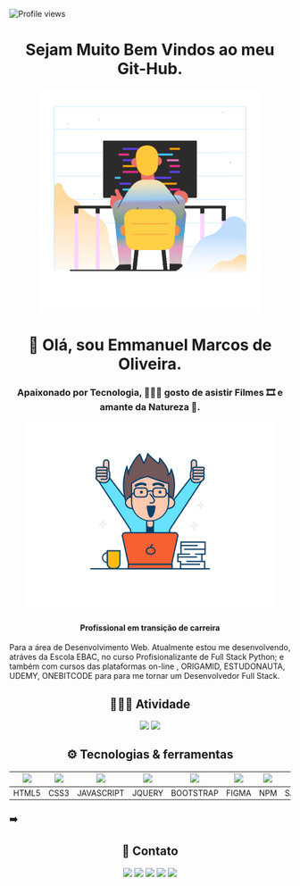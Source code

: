 <p align="left"><img src="https://komarev.com/ghpvc/?username=emmanuelmarcosdeoliveira&color=yellow" alt="Profile views"/></p>
<h1 align="center">Sejam Muito Bem Vindos ao meu Git-Hub.</h1>


<div align="center">
<img max-width="550" src="https://github.com/emmanuelmarcosdeoliveira/emmanuelmarcosdeoliveira/blob/main/marginalia-programming.gif" />
</div>
 
<h1 align="center">👋 Olá, sou Emmanuel Marcos de Oliveira.</h1>  
<div align="center">
<h3>Apaixonado por Tecnologia, 🧑🏻‍💻 gosto de asistir Filmes 🎞️ e amante da Natureza 🌳.</h3>
</div>  
<div align="center">
<img width="450" src="https://github.com/emmanuelmarcosdeoliveira/emmanuelmarcosdeoliveira/blob/main/checklist.svg" />
<h4>Profissional em transição de carreira</h4>  
</div>
<div width="300">
<p>Para a área de Desenvolvimento Web. Atualmente estou me desenvolvendo, atráves da Escola EBAC, no curso Profisionalizante de Full Stack Python; e também com cursos das plataformas on-line , ORIGAMID, ESTUDONAUTA, UDEMY, ONEBITCODE para para me tornar um Desenvolvedor Full Stack.</p> 
</div>
<h2 align="center"> 🧑🏻‍💻 Atividade </h2>
<div align="center">
<img  height="175em" src="https://github-readme-stats.vercel.app/api?username=emmanuelmarcosdeoliveira&show_icons=true&theme=tokyonight&include_all_commits=true&count_private=true"/>         
<img height="175em" src="https://github-readme-stats.vercel.app/api/top-langs/?username=emmanuelmarcosdeoliveira&layout=compact&langs_count=7&theme=tokyonight"/>
</div>
<h2 align="center">⚙️ Tecnologias & ferramentas</h2> 

| <img width="80" src="https://cdn.jsdelivr.net/gh/devicons/devicon/icons/html5/html5-original.svg" /> | <img  width="80"  src="https://cdn.jsdelivr.net/gh/devicons/devicon/icons/css3/css3-original.svg" /> | <img  width="80"  src="https://cdn.jsdelivr.net/gh/devicons/devicon/icons/javascript/javascript-original.svg" /> | <img  width="80"  src="https://cdn.jsdelivr.net/gh/devicons/devicon/icons/jquery/jquery-original.svg" /> | <img  width="80"  src="https://cdn.jsdelivr.net/gh/devicons/devicon/icons/bootstrap/bootstrap-original.svg"/> | <img  width="80"  src="https://cdn.jsdelivr.net/gh/devicons/devicon/icons/figma/figma-original.svg" /> | <img  width="80"  src="https://cdn.jsdelivr.net/gh/devicons/devicon/icons/npm/npm-original-wordmark.svg" /> | <img  width="80"  src="https://cdn.jsdelivr.net/gh/devicons/devicon/icons/sass/sass-original.svg" /> | <img  width="80"  src="https://cdn.jsdelivr.net/gh/devicons/devicon/icons/less/less-plain-wordmark.svg" /> | <img  width="80"  src="https://cdn.jsdelivr.net/gh/devicons/devicon/icons/gulp/gulp-plain.svg" /> |  <img  width="80"  src="https://cdn.jsdelivr.net/gh/devicons/devicon/icons/grunt/grunt-original.svg" /> | <img  width="80"  src="https://cdn.jsdelivr.net/gh/devicons/devicon/icons/git/git-original.svg" />  | <img  width="80"  src="https://cdn.jsdelivr.net/gh/devicons/devicon/icons/github/github-original.svg" />  | 
| :--: | :--: | :--: | :--: | :--: | :--: | :--: | :--: | :--: | :--: | :--: | :--: | :--: |    
|HTML5|CSS3|JAVASCRIPT|JQUERY|BOOTSTRAP|FIGMA|NPM|SASS|LESS|GULP|GRUNT|GIT|GITHUB|    


<h3>
➡️
</h3>   
   <h2 align='center'>📲 Contato</h2> 
 <div align="center"> 
<a href ="https://wa.me/5511968336094"><img src="https://img.shields.io/badge/WhatsApp-25D366?style=for-the-badge&logo=whatsapp&logoColor=white"></a>
<a href = "mailto:emmanuelmarcosdeoliveira@gmail.com"><img src="https://img.shields.io/badge/Gmail-D14836?style=for-the-badge&logo=gmail&logoColor=white" target="_blank"></a>
<a href="https://www.linkedin.com/in/oliveira-marcos-emmanuel?lipi=urn%3Ali%3Apage%3Ad_flagship3_profile_view_base_contact_details%3BUetG4s3ZT76Byt3XWdZ2Tg%3D%3D" target="_blank"><img src="https://img.shields.io/badge/-LinkedIn-%230077B5?style=for-the-badge&logo=linkedin&logoColor=white" target="_blank"></a> 
<a href="https://discord.gg/EqjhkWXvkJ"><img src="https://img.shields.io/badge/Discord-7289DA?style=for-the-badge&logo=discord&logoColor=white"></a> 
<a href="https://www.instagram.com/developer_in_starting/"><img src="https://img.shields.io/badge/Instagram-E4405F?style=for-the-badge&logo=instagram&logoColor=white"></a>  
 </div>
 
